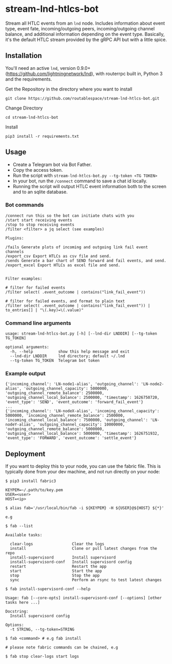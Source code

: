 # stream-lnd-htlcs-bot

Stream all HTLC events from an `lnd` node. Includes information about event type, event fate, incoming/outgoing peers, incoming/outgoing channel balance, and additional information depending on the event type. Basically, it's the default HTLC stream provided by the gRPC API but with a little spice.

## Installation

You'll need an active `lnd`, version 0.9.0+ (https://github.com/lightningnetwork/lnd), with routerrpc built in, Python 3 and the requirements.

Get the Repository in the directory where you want to install
```
git clone https://github.com/routablespace/stream-lnd-htlcs-bot.git
```
Change Directory
```
cd stream-lnd-htlcs-bot
```
Install

```
pip3 install -r requirements.txt
```

## Usage

- Create a Telegram bot via Bot Father.
- Copy the access token.
- Run the script with `stream-lnd-htlcs-bot.py --tg-token <TG TOKEN>`
- In your bot, run the `/connect` command to save a chat id locally.
- Running the script will output HTLC event information both to the screen and to an sqlite database.

### Bot commands

```
/connect run this so the bot can initiate chats with you
/start start receiving events
/stop to stop receiving events
/filter <filter> a jq select (see examples)

Plugins:

/fails Generate plots of incoming and outgoing link fail event channels
/export_csv Export HTLCs as csv file and send.
/sends Generate a bar chart of SEND forward and fail events, and send.
/export_excel Export HTLCs as excel file and send.


Filter examples:

# filter for failed events
/filter select( .event_outcome | contains("link_fail_event"))

# filter for failed events, and format to plain text
/filter select( .event_outcome | contains("link_fail_event")) | to_entries[] | "\(.key)=\(.value)"
```


### Command line arguments

```
usage: stream-lnd-htlcs-bot.py [-h] [--lnd-dir LNDDIR] [--tg-token TG_TOKEN]

optional arguments:
  -h, --help           show this help message and exit
  --lnd-dir LNDDIR     lnd directory; default ~/.lnd
  --tg-token TG_TOKEN  Telegram bot token
```

### Example output

```
{'incoming_channel': 'LN-node1-alias', 'outgoing_channel': 'LN-node2-alias', 'outgoing_channel_capacity': 5000000, 'outgoing_channel_remote_balance': 2500000, 'outgoing_channel_local_balance': 2500000, 'timestamp': 1626750720, 'event_type': 'SEND', 'event_outcome': 'forward_fail_event'}
...
{'incoming_channel': 'LN-nodeX-alias', 'incoming_channel_capacity': 5000000, 'incoming_channel_remote_balance': 2500000, 'incoming_channel_local_balance': 7500000, 'outgoing_channel': 'LN-nodeY-alias', 'outgoing_channel_capacity': 10000000, 'outgoing_channel_remote_balance': 5000000, 'outgoing_channel_local_balance': 5000000, 'timestamp': 1626751932, 'event_type': 'FORWARD', 'event_outcome': 'settle_event'}
```


## Deployment

If you want to deploy this to your node, you can use the fabric file. This is typically done from your dev machine, and not run directly on your node:

```
$ pip3 install fabric3

KEYPEM=~/.path/to/key.pem
USER=<user>
HOST=<ip>

$ alias fab='/usr/local/bin/fab -i ${KEYPEM} -H ${USER}@${HOST} ${*}'

e.g

$ fab --list

Available tasks:

  clear-logs                 Clear the logs
  install                    Clone or pull latest changes from the repo
  install-supervisord        Install supervisord
  install-supervisord-conf   Install supervisord config
  restart                    Restart the app
  start                      Start the app
  stop                       Stop the app
  sync                       Perform an rsync to test latest changes

$ fab install-supervisord-conf --help

Usage: fab [--core-opts] install-supervisord-conf [--options] [other tasks here ...]

Docstring:
  Install supervisord config

Options:
  -t STRING, --tg-token=STRING

$ fab <command> # e.g fab install

# please note fabric commands can be chained, e.g

$ fab stop clear-logs start logs

```